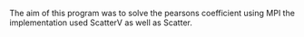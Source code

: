 The aim of this program was to solve the pearsons coefficient using MPI the implementation used ScatterV as well as Scatter.